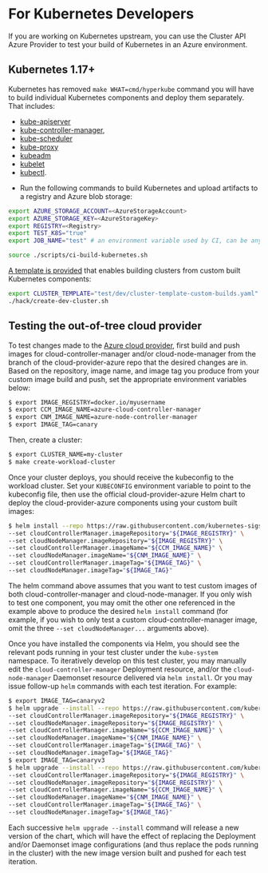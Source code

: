 # For Kubernetes Developers

If you are working on Kubernetes upstream, you can use the Cluster API Azure Provider to test your build of Kubernetes in an Azure environment.

## Kubernetes 1.17+

Kubernetes has removed `make WHAT=cmd/hyperkube` command you will have to build individual Kubernetes components and deploy them separately. That includes:

- [kube-apiserver](https://kubernetes.io/docs/reference/command-line-tools-reference/kube-apiserver/)
- [kube-controller-manager](https://kubernetes.io/docs/reference/command-line-tools-reference/kube-controller-manager/),
- [kube-scheduler](https://kubernetes.io/docs/reference/command-line-tools-reference/kube-scheduler/)
- [kube-proxy](https://kubernetes.io/docs/reference/command-line-tools-reference/kube-proxy/)
- [kubeadm](https://kubernetes.io/docs/reference/setup-tools/kubeadm/)
- [kubelet](https://kubernetes.io/docs/reference/command-line-tools-reference/kubelet/)
- [kubectl](https://kubernetes.io/docs/reference/kubectl/overview/).

* Run the following commands to build Kubernetes and upload artifacts to a registry and Azure blob storage:

```bash
export AZURE_STORAGE_ACCOUNT=<AzureStorageAccount>
export AZURE_STORAGE_KEY=<AzureStorageKey>
export REGISTRY=<Registry>
export TEST_K8S="true"
export JOB_NAME="test" # an environment variable used by CI, can be any non-empty string

source ./scripts/ci-build-kubernetes.sh
```

[A template is provided](../../../../templates/test/dev/cluster-template-custom-builds.yaml) that enables building clusters from custom built Kubernetes components:

```bash
export CLUSTER_TEMPLATE="test/dev/cluster-template-custom-builds.yaml"
./hack/create-dev-cluster.sh
```

## Testing the out-of-tree cloud provider

To test changes made to the [Azure cloud provider](https://github.com/kubernetes-sigs/cloud-provider-azure), first build and push images for cloud-controller-manager and/or cloud-node-manager from the branch of the cloud-provider-azure repo that the desired changes are in. Based on the repository, image name, and image tag you produce from your custom image build and push, set the appropriate environment variables below:

```bash
$ export IMAGE_REGISTRY=docker.io/myusername
$ export CCM_IMAGE_NAME=azure-cloud-controller-manager
$ export CNM_IMAGE_NAME=azure-node-controller-manager
$ export IMAGE_TAG=canary
```

Then, create a cluster:

```bash
$ export CLUSTER_NAME=my-cluster
$ make create-workload-cluster
```

Once your cluster deploys, you should receive the kubeconfig to the workload cluster. Set your `KUBECONFIG` environment variable to point to the kubeconfig file, then use the official cloud-provider-azure Helm chart to deploy the cloud-provider-azure components using your custom built images:

```bash
$ helm install --repo https://raw.githubusercontent.com/kubernetes-sigs/cloud-provider-azure/master/helm/repo cloud-provider-azure --generate-name --set infra.clusterName=${CLUSTER_NAME} \
--set cloudControllerManager.imageRepository="${IMAGE_REGISTRY}" \
--set cloudNodeManager.imageRepository="${IMAGE_REGISTRY}" \
--set cloudControllerManager.imageName="${CCM_IMAGE_NAME}" \
--set cloudNodeManager.imageName="${CNM_IMAGE_NAME}" \
--set cloudControllerManager.imageTag="${IMAGE_TAG}" \
--set cloudNodeManager.imageTag="${IMAGE_TAG}"
```

The helm command above assumes that you want to test custom images of both cloud-controller-manager and cloud-node-manager. If you only wish to test one component, you may omit the other one referenced in the example above to produce the desired `helm install` command (for example, if you wish to only test a custom cloud-controller-manager image, omit the three `--set cloudNodeManager...` arguments above).

Once you have installed the components via Helm, you should see the relevant pods running in your test cluster under the `kube-system` namespace. To iteratively develop on this test cluster, you may manually edit the `cloud-controller-manager` Deployment resource, and/or the `cloud-node-manager` Daemonset resource delivered via `helm install`. Or you may issue follow-up `helm` commands with each test iteration. For example:

```bash
$ export IMAGE_TAG=canaryv2
$ helm upgrade --install --repo https://raw.githubusercontent.com/kubernetes-sigs/cloud-provider-azure/master/helm/repo cloud-provider-azure --generate-name --set infra.clusterName=${CLUSTER_NAME} \
--set cloudControllerManager.imageRepository="${IMAGE_REGISTRY}" \
--set cloudNodeManager.imageRepository="${IMAGE_REGISTRY}" \
--set cloudControllerManager.imageName="${CCM_IMAGE_NAME}" \
--set cloudNodeManager.imageName="${CNM_IMAGE_NAME}" \
--set cloudControllerManager.imageTag="${IMAGE_TAG}" \
--set cloudNodeManager.imageTag="${IMAGE_TAG}"
$ export IMAGE_TAG=canaryv3
$ helm upgrade --install --repo https://raw.githubusercontent.com/kubernetes-sigs/cloud-provider-azure/master/helm/repo cloud-provider-azure --generate-name --set infra.clusterName=${CLUSTER_NAME} \
--set cloudControllerManager.imageRepository="${IMAGE_REGISTRY}" \
--set cloudNodeManager.imageRepository="${IMAGE_REGISTRY}" \
--set cloudControllerManager.imageName="${CCM_IMAGE_NAME}" \
--set cloudNodeManager.imageName="${CNM_IMAGE_NAME}" \
--set cloudControllerManager.imageTag="${IMAGE_TAG}" \
--set cloudNodeManager.imageTag="${IMAGE_TAG}"
```

Each successive `helm upgrade --install` command will release a new version of the chart, which will have the effect of replacing the Deployment and/or Daemonset image configurations (and thus replace the pods running in the cluster) with the new image version built and pushed for each test iteration.
